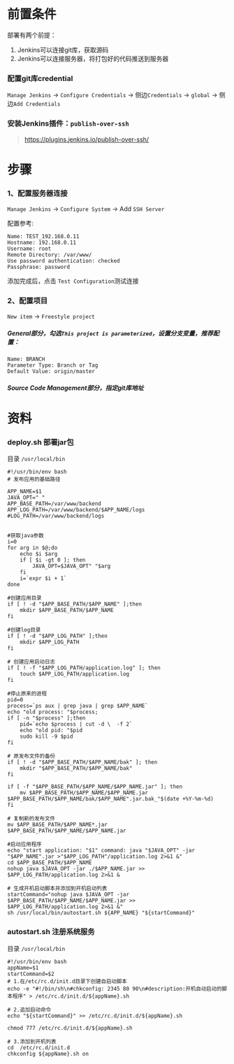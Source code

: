 # 前置条件
部署有两个前提：
1. Jenkins可以连接git库，获取源码
2. Jenkins可以连接服务器，将打包好的代码推送到服务器

### 配置git库credential
`Manage Jenkins` -> `Configure Credentials` -> 侧边`Credentials` -> `global` -> 侧边`Add Credentials`

### 安装Jenkins插件：`publish-over-ssh`
> https://plugins.jenkins.io/publish-over-ssh/

# 步骤
### 1、配置服务器连接
`Manage Jenkins` -> `Configure System` -> Add `SSH Server`

配置参考:
```
Name: TEST_192.168.0.11
Hostname: 192.168.0.11
Username: root
Remote Directory: /var/www/
Use password authentication: checked
Passphrase: password
```
添加完成后，点击 `Test Configuration`测试连接
### 2、配置项目
`New item` -> `Freestyle project`

##### General部分，勾选`This project is parameterized`，设置分支变量，推荐配置：
```
Name: BRANCH
Parameter Type: Branch or Tag
Default Value: origin/master
```

##### Source Code Management部分，指定git库地址


# 资料
### deploy.sh 部署jar包
目录 `/usr/local/bin`
```shell
#!/usr/bin/env bash
# 发布应用的基础路径

APP_NAME=$1
JAVA_OPT=" "
APP_BASE_PATH=/var/www/backend
APP_LOG_PATH=/var/www/backend/$APP_NAME/logs
#LOG_PATH=/var/www/backend/logs


#获取java参数
i=0
for arg in $@;do
    echo $i $arg
    if [ $i -gt 0 ]; then
        JAVA_OPT=$JAVA_OPT" "$arg
    fi
    i=`expr $i + 1`
done

#创建应用目录
if [ ! -d "$APP_BASE_PATH/$APP_NAME" ];then
    mkdir $APP_BASE_PATH/$APP_NAME
fi

#创建log目录
if [ ! -d "$APP_LOG_PATH" ];then
    mkdir $APP_LOG_PATH
fi

# 创建应用启动日志
if [ ! -f "$APP_LOG_PATH/application.log" ]; then
    touch $APP_LOG_PATH/application.log
fi

#停止原来的进程
pid=0
process=`ps aux | grep java | grep $APP_NAME`
echo "old process: "$process;
if [ -n "$process" ];then
    pid=`echo $process | cut -d \  -f 2`
    echo "old pid: "$pid
    sudo kill -9 $pid
fi

# 原发布文件的备份
if [ ! -d "$APP_BASE_PATH/$APP_NAME/bak" ]; then
    mkdir "$APP_BASE_PATH/$APP_NAME/bak"
fi

if [ -f "$APP_BASE_PATH/$APP_NAME/$APP_NAME.jar" ]; then
    mv $APP_BASE_PATH/$APP_NAME/$APP_NAME.jar $APP_BASE_PATH/$APP_NAME/bak/$APP_NAME".jar.bak_"$(date +%Y-%m-%d)
fi

# 复制新的发布文件
mv $APP_BASE_PATH/$APP_NAME*.jar $APP_BASE_PATH/$APP_NAME/$APP_NAME.jar

#启动应用程序
echo "start application: "$1" command: java "$JAVA_OPT" -jar "$APP_NAME".jar >"$APP_LOG_PATH"/application.log 2>&1 &"
cd $APP_BASE_PATH/$APP_NAME
nohup java $JAVA_OPT -jar ./$APP_NAME.jar >> $APP_LOG_PATH/application.log 2>&1 &

# 生成开机启动脚本并添加到开机启动列表
startCommand="nohup java $JAVA_OPT -jar $APP_BASE_PATH/$APP_NAME/$APP_NAME.jar >> $APP_LOG_PATH/application.log 2>&1 &"
sh /usr/local/bin/autostart.sh ${APP_NAME} "${startCommand}"
```

### autostart.sh 注册系统服务
目录 `/usr/local/bin`
```shell
#!/usr/bin/env bash
appName=$1
startCommand=$2
# 1.在/etc/rc.d/init.d目录下创建自启动脚本
echo -e "#!/bin/sh\n#chkconfig: 2345 80 90\n#description:开机自动启动的脚本程序" > /etc/rc.d/init.d/${appName}.sh

# 2.追加启动命令
echo "${startCommand}" >> /etc/rc.d/init.d/${appName}.sh

chmod 777 /etc/rc.d/init.d/${appName}.sh

# 3.添加到开机列表
cd  /etc/rc.d/init.d
chkconfig ${appName}.sh on
```
